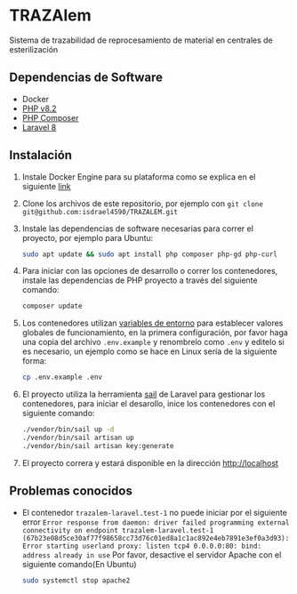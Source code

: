 # TRAZAlem

Sistema de trazabilidad de reprocesamiento de material en centrales de esterilización

## Dependencias de Software

- Docker
- [PHP v8.2](https://www.php.net/)
- [PHP Composer](https://getcomposer.org/)
- [Laravel 8](https://laravel.com/)

## Instalación

1. Instale Docker Engine para su plataforma como se explica en el siguiente [link](https://docs.docker.com/engine/install/)
2. Clone los archivos de este repositorio, por ejemplo con `git clone git@github.com:isdrael4590/TRAZALEM.git`
3. Instale las dependencias de software necesarias para correr el proyecto, por ejemplo para Ubuntu:

    ```bash
    sudo apt update && sudo apt install php composer php-gd php-curl
    ```

4. Para iniciar con las opciones de desarrollo o correr los contenedores, instale las dependencias de PHP proyecto a través del siguiente comando:

    ```bash
    composer update
    ```

5. Los contenedores utilizan [variables de entorno](https://docs.docker.com/compose/environment-variables/set-environment-variables/) para establecer valores globales de funcionamiento, en la primera configuración, por favor haga una copia del archivo `.env.example` y renombrelo como `.env` y editelo si es necesario, un ejemplo como se hace en Linux sería de la siguiente forma:

    ```bash
    cp .env.example .env
    ```

6. El proyecto utiliza la herramienta [sail](https://laravel.com/docs/8.x/sail) de Laravel para gestionar los contenedores, para iniciar el desarollo, inice los contenedores con el siguiente comando:

    ```bash
    ./vendor/bin/sail up -d
    ./vendor/bin/sail artisan up
    ./vendor/bin/sail artisan key:generate
    ```
7. El proyecto correra y estará disponible en la dirección [http://localhost](http://localhost)

## Problemas conocidos

- El contenedor `trazalem-laravel.test-1` no puede iniciar por el siguiente error `Error response from daemon: driver failed programming external connectivity on endpoint trazalem-laravel.test-1 (67b23e08d5ce30af77f98658cc73d76c01ed8a1c1ac892e4eb7891e3ef0a3d93): Error starting userland proxy: listen tcp4 0.0.0.0:80: bind: address already in use`
Por favor, desactive el servidor Apache con el siguiente comando(En Ubuntu)

    ```bash
    sudo systemctl stop apache2
    ```
